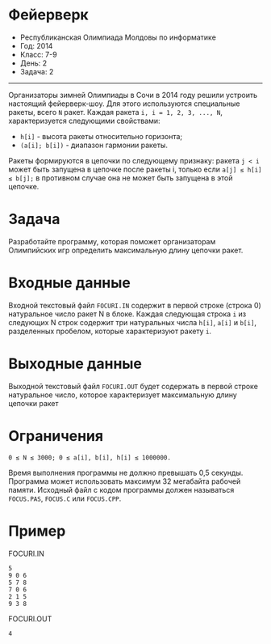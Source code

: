 # Фейерверк
* Республиканская Олимпиада Молдовы по информатике
* Год: 2014
* Класс: 7-9
* День: 2
* Задача: 2

---

Организаторы зимней Олимпиады в Сочи в 2014 году решили устроить настоящий фейерверк-шоу. 
Для этого используются специальные ракеты, всего `N` ракет. 
Каждая ракета `i, i = 1, 2, 3, ..., N`, характеризуется следующими свойствами:
* `h[i]` - высота ракеты относительно горизонта;
* `(a[i]; b[i])` - диапазон гармонии ракеты.

Ракеты формируются в цепочки по следующему признаку:
ракета `j < i` может быть запущена в цепочке после ракеты i, только если `a[j] ≤ h[i] ≤ b[j];` в противном случае она не может быть запущена в этой цепочке.

# Задача 
Разработайте программу, которая поможет организаторам Олимпийских игр определить максимальную длину цепочки ракет.

# Входные данные 
Входной текстовый файл `FOCURI.IN` содержит в первой строке (строка 0) натуральное число ракет N в блоке. 
Каждая следующая строка `i` из следующих N строк содержит три натуральных числа `h[i]`, `a[i]` и `b[i]`, 
разделенных пробелом, которые характеризуют ракету `i`.

# Выходные данные 
Выходной текстовый файл `FOCURI.OUT` будет содержать в первой строке натуральное число, 
которое характеризует максимальную длину цепочки ракет

# Ограничения
`0 ≤ N ≤ 3000; 0 ≤ a[i], b[i], h[i] ≤ 1000000.` 

Время выполнения программы не должно превышать 0,5 секунды. 
Программа может использовать максимум 32 мегабайта рабочей памяти. 
Исходный файл с кодом программы должен называться `FOCUS.PAS`, `FOCUS.C` или `FOCUS.CPP`.

# Пример

FOCURI.IN

``` 
5
9 0 6
5 7 8
7 0 6
2 1 5
9 3 8
```

FOCURI.OUT
```
4
```

